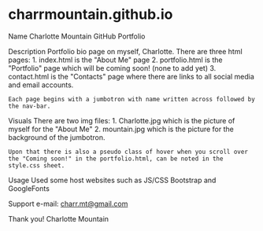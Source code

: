 # charrmountain.github.io

Name
  Charlotte Mountain GitHub Portfolio

Description
    Portfolio bio page on myself, Charlotte. There are three html pages: 
    1. index.html is the "About Me" page
    2. portfolio.html is the "Portfolio" page which will be coming soon! (none to add yet) 
    3. contact.html is the "Contacts" page where there are links to all social media and email accounts.

    Each page begins with a jumbotron with name written across followed by the nav-bar. 

Visuals
    There are two img files:
    1. Charlotte.jpg which is the picture of myself for the "About Me"
    2. mountain.jpg which is the picture for the background of the jumbotron.

    Upon that there is also a pseudo class of hover when you scroll over the "Coming soon!" in the portfolio.html, can be noted in the style.css sheet. 

Usage
    Used some host websites such as JS/CSS Bootstrap and GoogleFonts

Support
    e-mail: charr.mt@gmail.com


Thank you!
Charlotte Mountain
